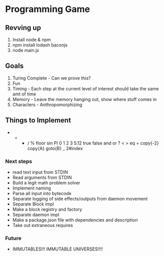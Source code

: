 # Programming Game

## Revving up
1. Install node & npm
2. npm install lodash baconjs
3. node main.js


## Goals
1. Turing Complete - Can we prove this?
2. Fun
3. Timing - Each step at the current level of interest should take the same amt of time
4. Memory - Leave the memory hanging out, show where stuff comes in
5. Characters - Anthropomorphizing 

## Things to Implement
+ - * / % floor sin PI
0 1 2 3 5.12 true false
and or ? < > eq =
copy{-2} copy{A} goto{B}
_ 2#index

### Next steps
* read text input from STDIN
* Read arguments from STDIN
* Build a legit math problem solver
* Implement naming
* Parse all input into bytecode
* Separate logging of side effects/outputs from daemon movement
* Separate Block impl
* Make a block registry and factory
* Separate daemon impl
* Make a package.json file with dependencies and description
* Take out extraneous requires

### Future
* IMMUTABLES!!! IMMUTABLE UNIVERSES!!!!